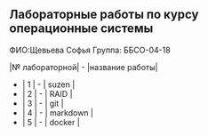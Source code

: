 ## Лабораторные работы по курсу операционные системы
ФИО:Щевьева Софья Группа: ББСО-04-18

|№ лабораторной| - |название работы|
- | 1 | - | suzen |
- | 2 | - | RAID |
- | 3 | - | git |
- | 4 | - | markdown |
- | 5 | - | docker |
